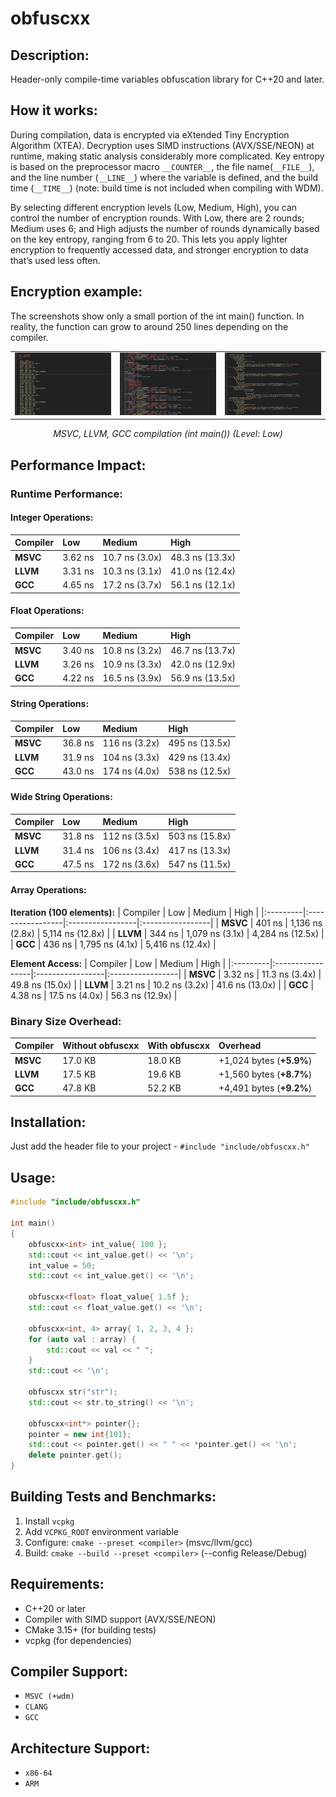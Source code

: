 # obfuscxx

## Description:
Header-only compile-time variables obfuscation library for C++20 and later.

## How it works:
During compilation, data is encrypted via eXtended Tiny Encryption Algorithm (XTEA). Decryption uses SIMD instructions (AVX/SSE/NEON) at runtime, making static analysis considerably more complicated. Key entropy is based on the preprocessor macro `__COUNTER__`, the file name(`__FILE__`), and the line number (`__LINE__`) where the variable is defined, and the build time (`__TIME__`) (note: build time is not included when compiling with WDM).

By selecting different encryption levels (Low, Medium, High), you can control the number of encryption rounds. With Low, there are 2 rounds; Medium uses 6; and High adjusts the number of rounds dynamically based on the key entropy, ranging from 6 to 20. This lets you apply lighter encryption to frequently accessed data, and stronger encryption to data that’s used less often.

## Encryption example:
The screenshots show only a small portion of the int main() function. In reality, the function can grow to around 250 lines depending on the compiler.

<table align="center">
<tr>
<td><img src="images/msvc.png" width="400"/></td>
<td><img src="images/llvm.png" width="400"/></td>
<td><img src="images/gcc.png" width="400"/></td>
</tr>
</table>
<p align="center"><em>MSVC, LLVM, GCC compilation (int main()) (Level: Low)</em></p>

## Performance Impact:

### Runtime Performance:

#### Integer Operations:
| Compiler | Low              | Medium           | High             |
|:---------|:-----------------|:-----------------|:-----------------|
| **MSVC** | 3.62 ns          | 10.7 ns (3.0x)   | 48.3 ns (13.3x)  |
| **LLVM** | 3.31 ns          | 10.3 ns (3.1x)   | 41.0 ns (12.4x)  |
| **GCC**  | 4.65 ns          | 17.2 ns (3.7x)   | 56.1 ns (12.1x)  |

#### Float Operations:
| Compiler | Low              | Medium           | High             |
|:---------|:-----------------|:-----------------|:-----------------|
| **MSVC** | 3.40 ns          | 10.8 ns (3.2x)   | 46.7 ns (13.7x)  |
| **LLVM** | 3.26 ns          | 10.9 ns (3.3x)   | 42.0 ns (12.9x)  |
| **GCC**  | 4.22 ns          | 16.5 ns (3.9x)   | 56.9 ns (13.5x)  |

#### String Operations:
| Compiler | Low              | Medium           | High             |
|:---------|:-----------------|:-----------------|:-----------------|
| **MSVC** | 36.8 ns          | 116 ns (3.2x)    | 495 ns (13.5x)   |
| **LLVM** | 31.9 ns          | 104 ns (3.3x)    | 429 ns (13.4x)   |
| **GCC**  | 43.0 ns          | 174 ns (4.0x)    | 538 ns (12.5x)   |

#### Wide String Operations:
| Compiler | Low              | Medium           | High             |
|:---------|:-----------------|:-----------------|:-----------------|
| **MSVC** | 31.8 ns          | 112 ns (3.5x)    | 503 ns (15.8x)   |
| **LLVM** | 31.4 ns          | 106 ns (3.4x)    | 417 ns (13.3x)   |
| **GCC**  | 47.5 ns          | 172 ns (3.6x)    | 547 ns (11.5x)   |

#### Array Operations:
**Iteration (100 elements):**
| Compiler | Low              | Medium           | High             |
|:---------|:-----------------|:-----------------|:-----------------|
| **MSVC** | 401 ns           | 1,136 ns (2.8x)  | 5,114 ns (12.8x) |
| **LLVM** | 344 ns           | 1,079 ns (3.1x)  | 4,284 ns (12.5x) |
| **GCC**  | 436 ns           | 1,795 ns (4.1x)  | 5,416 ns (12.4x) |

**Element Access:**
| Compiler | Low              | Medium           | High             |
|:---------|:-----------------|:-----------------|:-----------------|
| **MSVC** | 3.32 ns          | 11.3 ns (3.4x)   | 49.8 ns (15.0x)  |
| **LLVM** | 3.21 ns          | 10.2 ns (3.2x)   | 41.6 ns (13.0x)  |
| **GCC**  | 4.38 ns          | 17.5 ns (4.0x)   | 56.3 ns (12.9x)  |

### Binary Size Overhead:
| Compiler | Without obfuscxx | With obfuscxx    | Overhead      |
|:---------|:-----------------|:-----------------|:--------------|
| **MSVC** | 17.0 KB          | 18.0 KB          | +1,024 bytes (**+5.9%**) |
| **LLVM** | 17.5 KB          | 19.6 KB          | +1,560 bytes (**+8.7%**) |
| **GCC**  | 47.8 KB          | 52.2 KB          | +4,491 bytes (**+9.2%**) |

## Installation:
Just add the header file to your project - `#include "include/obfuscxx.h"`

## Usage:
```cpp
#include "include/obfuscxx.h"

int main()
{
    obfuscxx<int> int_value{ 100 };
    std::cout << int_value.get() << '\n';
    int_value = 50;
    std::cout << int_value.get() << '\n';

    obfuscxx<float> float_value{ 1.5f };
    std::cout << float_value.get() << '\n';

    obfuscxx<int, 4> array{ 1, 2, 3, 4 };
    for (auto val : array) {
        std::cout << val << " ";
    }
    std::cout << '\n';

	obfuscxx str("str");
    std::cout << str.to_string() << '\n';

    obfuscxx<int*> pointer{};
    pointer = new int{101};
    std::cout << pointer.get() << " " << *pointer.get() << '\n';
    delete pointer.get();
}
```
## Building Tests and Benchmarks:
1. Install `vcpkg`
2. Add `VCPKG_ROOT` environment variable
3. Configure: `cmake --preset <compiler>` (msvc/llvm/gcc)
4. Build: `cmake --build --preset <compiler>` (--config Release/Debug)

## Requirements:
- C++20 or later
- Compiler with SIMD support (AVX/SSE/NEON)
- CMake 3.15+ (for building tests)
- vcpkg (for dependencies)

## Compiler Support:
- `MSVC (+wdm)`
- `CLANG`
- `GCC`

## Architecture Support:
- `x86-64`
- `ARM`

